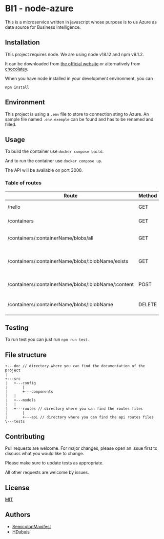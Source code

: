 # BI1 - node-azure

This is a microservice written in javascript whose purpose is to us Azure as data source for Business Intelligence.

## Installation

This project requires node. We are using node v18.12 and npm v9.1.2. 

It can be downloaded from [the official website](https://nodejs.org/) or alternatively from [chocolatey](https://community.chocolatey.org/packages/nodejs).

When you have node installed in your development environment, you can

`npm install`

## Environment

This project is using a `.env` file to store to connection sting to Azure. An sample file named `.env.exemple` can be found and has to be renamed and filled.

## Usage

To build the container use `docker compose build`.

And to run the container use `docker compose up`.

The API will be available on port 3000.

### Table of routes

| Route | Method | Description |
| --- | --- | --- |
| /hello | GET | Hello world route |
| /containers | GET | List all containers |
| /containers/:containerName/blobs/all | GET | List all blobs of a container|
| /containers/:containerName/blobs/:blobName/exists | GET | Verify if a blob exists in a specific container |
| /containers/:containerName/blobs/:blobName/:content | POST | Create a blob in a container |
| /containers/:containerName/blobs/:blobName | DELETE | Delete a blob in a container|

## Testing

To run test you can just run `npm run test`.

## File structure

```
+---doc // directory where you can find the documentation of the project   
|       
+---src
|   +---config
|       |       
|       +---components
|   |       
|   +---models
|   |
|   +---routes // directory where you can find the routes files
|       |
|       +---api // directory where you can find the api routes files       
\---tests
```

## Contributing

Pull requests are welcome. For major changes, please open an issue first to discuss what you would like to change.

Please make sure to update tests as appropriate.

All other requests are welcome by issues.

## License

[MIT](https://github.com/CPNV-ES-BI/BI_NODE_AZURE/blob/main/LICENSE)

## Authors

* [SemicolonManifest](https://github.com/SemicolonManifest)
* [HDubuis](https://github.com/HDubuis)
